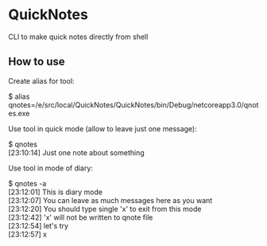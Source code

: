 # QuickNotes
CLI to make quick notes directly from shell

## How to use

Create alias for tool:

$ alias qnotes=/e/src/local/QuickNotes/QuickNotes/bin/Debug/netcoreapp3.0/qnotes.exe

Use tool in quick mode (allow to leave just one message):

$ qnotes  
[23:10:14] Just one note about something

Use tool in mode of diary:

$ qnotes -a  
[23:12:01] This is diary mode  
[23:12:07] You can leave as much messages here as you want  
[23:12:20] You should type single 'x' to exit from this mode  
[23:12:42] 'x' will not be written to qnote file  
[23:12:54] let's try  
[23:12:57] x  
